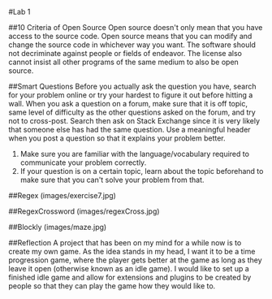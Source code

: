 #Lab 1

##10 Criteria of Open Source
Open source doesn't only mean that you have access to the source code. Open source means that you can modify and change the source code in whichever way you want. The software should not decriminate against people or fields of endeavor. The license also cannot insist all other programs of the same medium to also be open source.


##Smart Questions
Before you actually ask the question you have, search for your problem online or try your hardest to figure it out before hitting a wall. When you ask a question on a forum, make sure that it is off topic, same level of difficulty as the other questions asked on the forum, and try not to cross-post. Search then ask on Stack Exchange since it is very likely that someone else has had the same question. Use a meaningful header when you post a question so that it explains your problem better.

1. Make sure you are familiar with the language/vocabulary required to communicate your problem correctly.
2. If your question is on a certain topic, learn about the topic beforehand to make sure that you can't solve your problem from that. 

##Regex
(images/exercise7.jpg)

##RegexCrossword
(images/regexCross.jpg)

##Blockly
(images/maze.jpg)

##Reflection
A project that has been on my mind for a while now is to create my own game. As the idea stands in my head, I want it to be a time progression game, where the player gets better at the game as long as they leave it open (otherwise known as an idle game). I would like to set up a finished idle game and allow for extensions and plugins to be created by people so that they can play the game how they would like to. 
